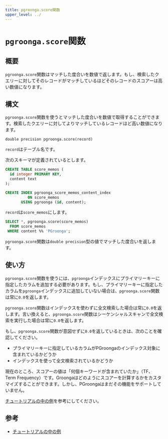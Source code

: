 ```yaml
---
title: pgroonga.score関数
upper_level: ../
---
```


# `pgroonga.score`関数

## 概要

`pgroonga.score`関数はマッチした度合いを数値で返します。もし、検索したクエリーに対してそのレコードがマッチしているほどそのレコードのスコアーは高い数値になります。

## 構文

`pgroonga.score`関数を使うとマッチした度合いを数値で取得することができます。検索したクエリーに対してよりマッチしているレコードほど高い数値になります。

```text
double precision pgroonga.score(record)
```

`record`はテーブル名です。

次のスキーマが定義されているとします。

```sql
CREATE TABLE score_memos (
  id integer PRIMARY KEY,
  content text
);

CREATE INDEX pgroonga_score_memos_content_index
          ON score_memos
       USING pgroonga (id, content);
```

`record`は`score_memos`にします。

```sql
SELECT *, pgroonga.score(score_memos)
  FROM score_memos
 WHERE content %% 'PGroonga';
```

`pgroonga.score`関数は`double precision`型の値でマッチした度合いを返します。

## 使い方

`pgroonga.score`関数を使うには、`pgroonga`インデックスにプライマリーキーに指定したカラムを追加する必要があります。もし、プライマリーキーに指定したカラムを`pgroonga`インデックスに追加していない場合は、`pgroonga.score`関数は常に`0.0`を返します。

`pgroonga.score`関数はインデックスを使わずに全文検索した場合は常に`0.0`を返します。言い換えると、`pgroonga.score`関数はシーケンシャルスキャンで全文検索を実行した場合は常に`0.0`を返します。

もし、`pgroonga.score`関数が意図せずに`0.0`を返しているときは、次のことを確認してください。

  * プライマリーキーに指定しているカラムがPGroongaのインデックス対象に含まれているかどうか
  * インデックスを使って全文検索されているかどうか

現在のところ、スコアーの値は「何個キーワードが含まれていたか」（TF、Term Frequency）です。Groongaはどのようにスコアーを計算するかをカスタマイズすることができます。しかし、PGroongaはまだその機能をサポートしていません。

[チュートリアルの中の例](../../tutorial/#score)を参考にしてください。

## 参考

  * [チュートリアルの中の例](../../tutorial/#score)
